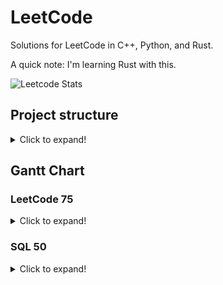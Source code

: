 # LeetCode

Solutions for LeetCode in C++, Python, and Rust.

A quick note: I'm learning Rust with this.

![Leetcode Stats](https://leetcard.jacoblin.cool/kevinzanzi?hide=ranking,easy-solved-count,medium-solved-count,hard-solved-count&font=Edu+TAS+Beginner)


## Project structure

<details>
<summary>
Click to expand!
</summary>

```mermaid
%%{init: {'flowchart' : {'curve' : 'linear'}}}%%
graph LR;
    ROOT((ROOT))
    ROOT-->C++
    ROOT-->Python
    ROOT-->Rust
    ROOT-->SQL[("&nbsp;&nbsp;SQL&nbsp;&nbsp;")]
    C++-->Problem_x
    Python-->Problem_x
    Rust-->Problem_folder
    Problem_folder-->src
    src-->Problem_x
    SQL-->Problem_y
```
</details>

## Gantt Chart

### LeetCode 75

<details>
<summary>
Click to expand!
</summary>

<!-- title : (empty|active|done) , name , after name , 1d -->
```mermaid
gantt
    section Array/Str
    Merge Strings Alternately               : done,   a0, 2000-01-01, 1d
    Greatest Common Divisor of Strings      : done,   a,  2000-01-01, 1d
    Kids With the Greatest Number of Candies: done,   a,  2000-01-01, 1d
    Can Place Flowers                       : done,   a,  2000-01-01, 1d
    Reverse Vowels of a String              : active, a,  2000-01-01, 1d
    Reverse Words in a String               :         a,  2000-01-01, 1d
    Product of Array Except Self            :         a,  2000-01-01, 1d
    Increasing Triplet Subsequence          :         a,  2000-01-01, 1d
    String Compression                      :         a,  2000-01-01, 1d

    section Two Pointers
    Move Zeroes              :         a1, after a0, 1d
    Is Subsequence           :         a , after a0, 1d
    Container With Most Water:         a , after a0, 1d
    Max Number of K-Sum Pairs:         a , after a0, 1d

    section Sliding Window
    Maximum Average Subarray I                             :         a2, after a1, 1d
    Maximum Number of Vowels in a Substring of Given Length:         a , after a1, 1d
    Max Consecutive Ones III                               :         a , after a1, 1d
    Longest Subarray of 1's After Deleting One Element     :         a , after a1, 1d

    section Prefix Sum
    Find the Highest Altitude:         a3, after a2, 1d
    Find Pivot Index         :         a , after a2, 1d
```
</details>

### SQL 50

<details>
<summary>
Click to expand!
</summary>

```mermaid
gantt
    section Select
    Recyclable and Low Fat Products: done,   a0, 2000-01-01, 1d
    Find Customer Referee          : done,   a , 2000-01-01, 1d
    Big Countries                  : done,   a , 2000-01-01, 1d
    Article Views I                : done,   a , 2000-01-01, 1d
    Invalid Tweets                 : done,   a , 2000-01-01, 1d

    section Basic Joins
    Replace Employee ID With The Unique Identifier        : done,   a1, after a0, 1d
    Product Sales Analysis I                              : done,   a , after a0, 1d
    Customer Who Visited but Did Not Make Any Transactions: active, a , after a0, 1d
    Rising Temperature                                    :         a , after a0, 1d
    Average Time of Process per Machine                   :         a , after a0, 1d
    Employee Bonus                                        :         a , after a0, 1d
    Students and Examinations                             :         a , after a0, 1d
    Managers with at Least 5 Direct Reports               :         a , after a0, 1d
    Confirmation Rate                                     :         a , after a0, 1d
```
</details>
